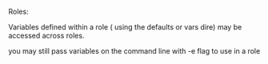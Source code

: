 Roles:

Variables defined within a role ( using the defaults or vars dire) may be accessed across roles. 


you may still pass variables on the command line with -e flag to use in  a role




